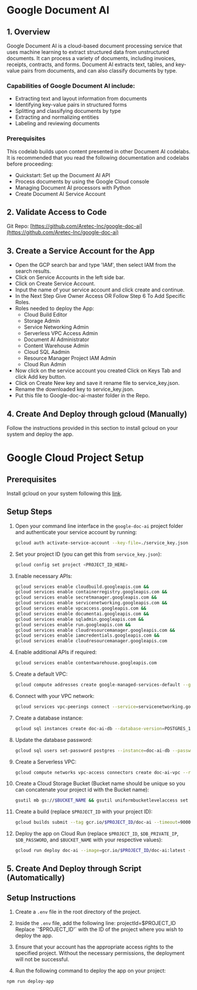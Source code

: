 # Google Document AI

## 1. Overview

Google Document AI is a cloud-based document processing service that uses machine learning to extract structured data from unstructured documents. It can process a variety of documents, including invoices, receipts, contracts, and forms. Document AI extracts text, tables, and key-value pairs from documents, and can also classify documents by type.

### Capabilities of Google Document AI include:

- Extracting text and layout information from documents
- Identifying key-value pairs in structured forms
- Splitting and classifying documents by type
- Extracting and normalizing entities
- Labeling and reviewing documents

### Prerequisites

This codelab builds upon content presented in other Document AI codelabs. It is recommended that you read the following documentation and codelabs before proceeding:

- Quickstart: Set up the Document AI API
- Process documents by using the Google Cloud console
- Managing Document AI processors with Python
- Create Document AI Service Account

## 2. Validate Access to Code

Git Repo: [https://github.com/Aretec-Inc/google-doc-ai](https://github.com/Aretec-Inc/google-doc-ai)

## 3. Create a Service Account for the App

- Open the GCP search bar and type 'IAM', then select IAM from the search results.
- Click on Service Accounts in the left side bar.
- Click on Create Service Account.
- Input the name of your service account and click create and continue.
- In the Next Step Give Owner Access OR Follow Step 6 To Add Specific Roles.
- Roles needed to deploy the App:
  - Cloud Build Editor
  - Storage Admin
  - Service Networking Admin
  - Serverless VPC Access Admin
  - Document AI Administrator
  - Content Warehouse Admin
  - Cloud SQL Aadmin
  - Resource Manager Project IAM Admin
  - Cloud Run Admin
- Now click on the service account you created Click on Keys Tab and click Add key button.
- Click on Create New key and save it rename file to service_key.json.
- Rename the downloaded key to service_key.json.
- Put this file to Google-doc-ai-master folder in the Repo.

## 4. Create And Deploy through gcloud (Manually)

Follow the instructions provided in this section to install gcloud on your system and deploy the app.

# Google Cloud Project Setup

## Prerequisites

Install gcloud on your system following this [link](https://cloud.google.com/sdk/docs/install).

## Setup Steps

1. Open your command line interface in the `google-doc-ai` project folder and authenticate your service account by running:

    ```bash
    gcloud auth activate-service-account --key-file=./service_key.json
    ```

2. Set your project ID (you can get this from `service_key.json`):

    ```bash
    gcloud config set project <PROJECT_ID_HERE>
    ```

3. Enable necessary APIs:

    ```bash
    gcloud services enable cloudbuild.googleapis.com && 
    gcloud services enable containerregistry.googleapis.com && 
    gcloud services enable secretmanager.googleapis.com && 
    gcloud services enable servicenetworking.googleapis.com && 
    gcloud services enable vpcaccess.googleapis.com && 
    gcloud services enable documentai.googleapis.com && 
    gcloud services enable sqladmin.googleapis.com && 
    gcloud services enable run.googleapis.com && 
    gcloud services enable cloudresourcemanager.googleapis.com &&
    gcloud services enable iamcredentials.googleapis.com &&
    gcloud services enable cloudresourcemanager.googleapis.com
    ```

4. Enable additional APIs if required:

    ```bash
    gcloud services enable contentwarehouse.googleapis.com
    ```

5. Create a default VPC:

    ```bash
    gcloud compute addresses create google-managed-services-default --global --prefix-length=16 --description="peering range for Google" --network=default --purpose=VPC_PEERING
    ```

6. Connect with your VPC network:

    ```bash
    gcloud services vpc-peerings connect --service=servicenetworking.googleapis.com --ranges=google-managed-services-default --network=default
    ```

7. Create a database instance:

    ```bash
    gcloud sql instances create doc-ai-db --database-version=POSTGRES_14 --cpu=1 --memory=3840MiB --storage-size=20480MiB --network=default --no-assign-ip --region=us-central1
    ```

8. Update the database password:

    ```bash
    gcloud sql users set-password postgres --instance=doc-ai-db --password=$DB_PASSWORD
    ```

9. Create a Serverless VPC:

    ```bash
    gcloud compute networks vpc-access connectors create doc-ai-vpc --region=us-central1 --network=default --range=10.8.0.0/28 --min-instances=2 --max-instances=10 --machine-type=e2-micro
    ```

10. Create a Cloud Storage Bucket (Bucket name should be unique so you can concatenate your project id with the Bucket name):

    ```bash
    gsutil mb gs://$BUCKET_NAME && gsutil uniformbucketlevelaccess set off gs://$BUCKET_NAME
    ```

11. Create a build (replace `$PROJECT_ID` with your project ID):

    ```bash
    gcloud builds submit --tag gcr.io/$PROJECT_ID/doc-ai --timeout=9000 --machine-type=n1-highcpu-32
    ```

12. Deploy the app on Cloud Run (replace `$PROJECT_ID`, `$DB_PRIVATE_IP`, `$DB_PASSWORD`, and `$BUCKET_NAME` with your respective values):

    ```bash
    gcloud run deploy doc-ai --image=gcr.io/$PROJECT_ID/doc-ai:latest --memory=1Gi --set-env-vars "^@^DB_USER=postgres@DB_PASSWORD=$DB_PASSWORD@DB_HOST=DB_PRIVATE_IP@storage_bucket=$BUCKET_NAME" --set-cloudsql-instances=$PROJECT_ID:us-central1

## 5. Create And Deploy through Script (Automatically)

## Setup Instructions


1. Create a `.env` file in the root directory of the project.

2. Inside the `.env` file, add the following line:
    projectId=$PROJECT_ID
    Replace `'$PROJECT_ID'` with the ID of the project where you wish to deploy the app.

3. Ensure that your account has the appropriate access rights to the specified project. Without the necessary permissions, the deployment will not be successful.

4. Run the following command to deploy the app on your project:

```bash
npm run deploy-app
